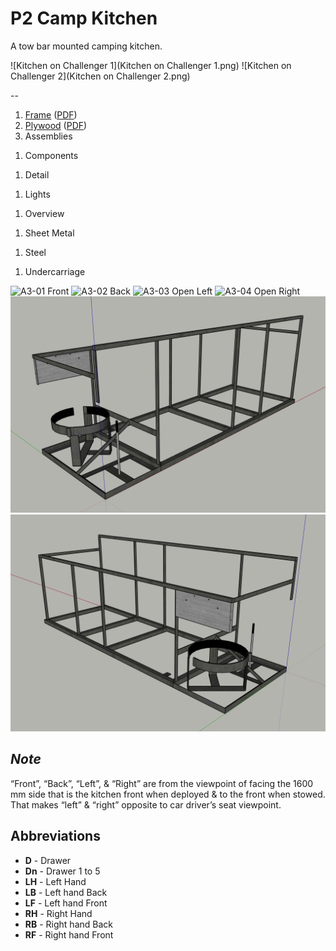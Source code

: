 # P2 Camp Kitchen

A tow bar mounted camping kitchen.

![Kitchen on Challenger 1](Kitchen on Challenger 1.png)
![Kitchen on Challenger 2](Kitchen on Challenger 2.png)

--

1. [Frame](docs/Frame.md) ([PDF](Frame.pdf))
1. [Plywood](docs/Plywood.md) ([PDF](Plywood.pdf))
1. Assemblies
<!--1. [Assemblies](docs/Assemblies.md) ([PDF](Assemblies.pdf))-->
1. Components
<!--1. [Components](docs/Components.md) ([PDF](Components.pdf))-->
1. Detail
<!--1. [Detail](docs/Detail.md) ([PDF](Detail.pdf))-->
1. Lights
<!--1. [Lights](docs/Lights.md) ([PDF](Lights.pdf))-->
1. Overview
<!--1. [Overview](docs/Overview.md) ([PDF](Overview.pdf))-->
1. Sheet Metal
<!--1. [Sheet Metal](docs/Sheet-Metal.md) ([PDF](Sheet-Metal.pdf))-->
1. Steel
<!--1. [Steel](docs/Steel.md) ([PDF](Steel.pdf))-->
1. Undercarriage
<!--1. [Undercarriage](docs/Undercarriage.md) ([PDF](Undercarriage.pdf))-->

![A3-01 Front](docs/Overview/A3-01-Front.png)
![A3-02 Back](docs/Overview/A3-02-Back.png)
![A3-03 Open Left](docs/Overview/A3-03-Open-Left.png)
![A3-04 Open Right](docs/Overview/A3-04-Open-Right.png)
![A3-05 Frame Front](docs/Overview/A3-05-Frame-Front.png)
![A3-06 Frame Back](docs/Overview/A3-06-Frame-Back.png)

## *Note*

“Front”, “Back”, “Left”, & “Right” are from the viewpoint of facing the 1600 mm side that is the kitchen front when deployed & to the front when stowed. That makes “left” & “right” opposite to car driver’s seat viewpoint.

## Abbreviations

* **D** - Drawer
* **Dn** - Drawer 1 to 5
* **LH** - Left Hand
* **LB** - Left hand Back
* **LF** - Left hand Front
* **RH** - Right Hand
* **RB** - Right hand Back
* **RF** - Right hand Front


